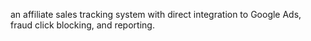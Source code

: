 an affiliate sales tracking system with direct integration to Google Ads, fraud click
blocking, and reporting.
